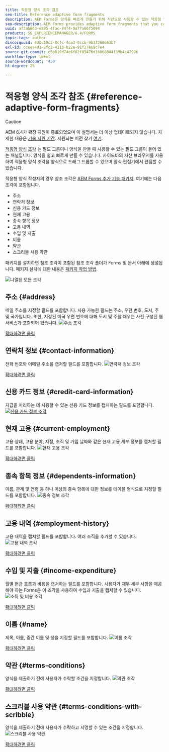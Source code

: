 ```yaml
---
title: 적응형 양식 조각 참조
seo-title: Reference adaptive form fragments
description: AEM Forms은 양식을 빠르게 만들기 위해 자산으로 사용할 수 있는 적응형 양식 조각을 제공합니다.
seo-description: AEM Forms provides adaptive form fragments that you can use as assets to create a form quickly.
uuid: af3ab863-e895-4fac-84f4-0a77a66f5094
products: SG_EXPERIENCEMANAGER/6.4/FORMS
topic-tags: author
discoiquuid: 43dc10c2-8cfc-4ca3-8ccb-9b3f268663b7
exl-id: cceea4d1-8fc2-4118-b22e-91f27e69c7e4
source-git-commit: c5b816d74c6f02f85476d16868844f39b4c47996
workflow-type: tm+mt
source-wordcount: '450'
ht-degree: 2%

---
```


# 적응형 양식 조각 참조 {#reference-adaptive-form-fragments}

>[!CAUTION]
>
>AEM 6.4가 확장 지원이 종료되었으며 이 설명서는 더 이상 업데이트되지 않습니다. 자세한 내용은 [기술 지원 기간](https://helpx.adobe.com/kr/support/programs/eol-matrix.html). 지원되는 버전 찾기 [여기](https://experienceleague.adobe.com/docs/).

[적응형 양식 조각](/help/forms/using/adaptive-form-fragments.md) 는 필드 그룹이나 양식을 만들 때 사용할 수 있는 필드 그룹이 들어 있는 패널입니다. 양식을 쉽고 빠르게 만들 수 있습니다. 사이드바의 자산 브라우저를 사용하여 적응형 양식 조각을 양식으로 드래그 드롭할 수 있으며 양식 편집기에서 편집할 수 있습니다.

적응형 양식 작성자의 경우 참조 조각은 [AEM Forms 추가 기능 패키지](https://experienceleague.adobe.com/docs/experience-manager-release-information/aem-release-updates/forms-updates/aem-forms-releases.html). 여기에는 다음 조각이 포함됩니다.

* 주소
* 연락처 정보
* 신용 카드 정보
* 현재 고용
* 종속 항목 정보
* 고용 내역
* 수입 및 지출
* 이름
* 약관
* 스크리블 사용 약관

패키지를 설치하면 참조 조각이 포함된 참조 조각 폴더가 Forms 및 문서 아래에 생성됩니다. 패키지 설치에 대한 내용은 [패키지 작업 방법](/help/sites-administering/package-manager.md).

![나열된 모든 조각](assets/ootb-frags.png)

## 주소 {#address}

메일 주소를 지정할 필드를 포함합니다. 사용 가능한 필드는 주소, 우편 번호, 도시, 주 및 국가입니다. 또한, 지정된 미국 우편 번호에 대해 도시 및 주를 채우는 사전 구성된 웹 서비스가 포함되어 있습니다.
![주소 조각](assets/address.png)

[확대하려면 클릭](assets/address.png)

## 연락처 정보 {#contact-information}

전화 번호와 이메일 주소를 캡처할 필드를 포함합니다.
![연락처 정보 조각](assets/contact-info.png)

[확대하려면 클릭](assets/contact-info-1.png)

## 신용 카드 정보 {#credit-card-information}

지급을 처리하는 데 사용할 수 있는 신용 카드 정보를 캡처하는 필드를 포함합니다.
[ ![신용 카드 정보 조각](assets/cc-info.png)](assets/cc-info-1.png)

## 현재 고용 {#current-employment}

고용 상태, 고용 분야, 지정, 조직 및 가입 날짜와 같은 현재 고용 세부 정보를 캡처할 필드를 포함합니다.
![현재 고용 조각](assets/current-emp.png)

[확대하려면 클릭](assets/current-emp-1.png)

## 종속 항목 정보 {#dependents-information}

이름, 관계 및 연령 등 하나 이상의 종속 항목에 대한 정보를 테이블 형식으로 지정할 필드를 포함합니다.
![종속 정보 조각](assets/dependents-info.png)

[확대하려면 클릭](assets/dependents-info-1.png)

## 고용 내역 {#employment-history}

고용 내역을 캡처할 필드를 포함합니다. 여러 조직을 추가할 수 있습니다.
![고용 내역 조각](assets/emp-history.png)

[확대하려면 클릭](assets/emp-history-1.png)

## 수입 및 지출 {#income-expenditure}

월별 현금 흐름과 비용을 캡처하는 필드를 포함합니다. 사용자가 재무 세부 사항을 제공해야 하는 Forms은 이 조각을 사용하여 수입과 지출을 캡처할 수 있습니다.
![소득 및 비용 조각](assets/income.png)

[확대하려면 클릭](assets/income-1.png)

## 이름 {#name}

제목, 이름, 중간 이름 및 성을 지정할 필드를 포함합니다.
![이름 조각](assets/name.png)

[확대하려면 클릭](assets/name-1.png)

## 약관 {#terms-conditions}

양식을 제출하기 전에 사용자가 수락할 조건을 지정합니다.
![약관 조각](assets/tnc.png)

[확대하려면 클릭](assets/tnc-1.png)

## 스크리블 사용 약관 {#terms-conditions-with-scribble}

양식을 제출하기 전에 사용자가 수락하고 서명할 수 있는 조건을 지정합니다.
![스크리블 사용 약관](assets/tnc-scribble.png)

[확대하려면 클릭](assets/tnc-scribble-1.png)
